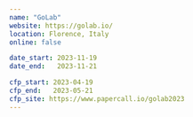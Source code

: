 ```yaml
---
name: "GoLab"
website: https://golab.io/
location: Florence, Italy
online: false

date_start: 2023-11-19
date_end:   2023-11-21

cfp_start: 2023-04-19
cfp_end:   2023-05-21
cfp_site: https://www.papercall.io/golab2023
---
```

